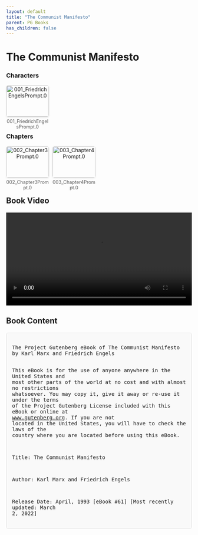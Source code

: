 ```yaml
---
layout: default
title: "The Communist Manifesto"
parent: PG Books
has_children: false
---
```



<style>
.image-gallery {
  display: flex;
  flex-wrap: wrap;
  justify-content: space-between;
  margin-bottom: 20px;
}

.image-row {
  display: flex;
  justify-content: flex-start;
  width: 100%;
  margin-bottom: 20px;
}

.image-item {
  width: 23%;
  margin-right: 2%;
  text-align: center;
}

.image-item:last-child {
  margin-right: 0;
}

.image-item img {
  width: 100%;
  height: auto;
  object-fit: cover;
  border-radius: 5px;
  box-shadow: 0 2px 4px rgba(0,0,0,0.1);
}

.image-item p {
  margin-top: 5px;
  font-size: 0.9em;
  color: #555;
}

.video-container {
  margin: 20px 0;
}

.book-content {
  max-height: 500px;
  overflow-y: auto;
  padding: 15px;
  border: 1px solid #ddd;
  border-radius: 5px;
  background-color: #f9f9f9;
  font-family: monospace;
  white-space: pre-wrap;
  margin-top: 20px;
}
</style>


# The Communist Manifesto

<h3>Characters</h3>
<div class="image-gallery">
<div class="image-row">
  <div class="image-item">
    <img src="../results/The Communist Manifesto/characters/001_FriedrichEngelsPrompt.0.png" alt="001_FriedrichEngelsPrompt.0">
    <p>001_FriedrichEngelsPrompt.0</p>
  </div>
</div>
</div>

<h3>Chapters</h3>
<div class="image-gallery">
<div class="image-row">
  <div class="image-item">
    <img src="../results/The Communist Manifesto/chapters/002_Chapter3Prompt.0.png" alt="002_Chapter3Prompt.0">
    <p>002_Chapter3Prompt.0</p>
  </div>
  <div class="image-item">
    <img src="../results/The Communist Manifesto/chapters/003_Chapter4Prompt.0.png" alt="003_Chapter4Prompt.0">
    <p>003_Chapter4Prompt.0</p>
  </div>
</div>
</div>

<h2>Book Video</h2>
<div class="video-container">
  <video controls width="100%">
    <source src="../videos/The Communist Manifesto.mp4" type="video/mp4">
    Your browser does not support the video tag.
  </video>
</div>


## Book Content

<div class="book-content">
﻿The Project Gutenberg eBook of The Communist Manifesto by Karl Marx and Friedrich Engels

This eBook is for the use of anyone anywhere in the United States and
most other parts of the world at no cost and with almost no restrictions
whatsoever. You may copy it, give it away or re-use it under the terms
of the Project Gutenberg License included with this eBook or online at
www.gutenberg.org. If you are not located in the United States, you
will have to check the laws of the country where you are located before
using this eBook.

Title: The Communist Manifesto

Author: Karl Marx and Friedrich Engels

Release Date: April, 1993 [eBook #61]
[Most recently updated: March 2, 2022]

Language: English

Character set encoding: UTF-8

Produced by: Allen Lutins and Jim Tarzia

*** START OF THE PROJECT GUTENBERG EBOOK THE COMMUNIST MANIFESTO ***




The Communist Manifesto

by Karl Marx and Friedrich Engels


[From the English edition of 1888, edited by Friedrich Engels]




Contents

 I. BOURGEOIS AND PROLETARIANS
 II. PROLETARIANS AND COMMUNISTS
 III. SOCIALIST AND COMMUNIST LITERATURE
 IV. POSITION OF THE COMMUNISTS IN RELATION TO THE VARIOUS EXISTING OPPOSITION PARTIES




A spectre is haunting Europe—the spectre of Communism. All the Powers
of old Europe have entered into a holy alliance to exorcise this
spectre: Pope and Czar, Metternich and Guizot, French Radicals and
German police-spies.

Where is the party in opposition that has not been decried as
Communistic by its opponents in power? Where is the Opposition that has
not hurled back the branding reproach of Communism, against the more
advanced opposition parties, as well as against its reactionary
adversaries?

Two things result from this fact.

I. Communism is already acknowledged by all European Powers to be
itself a Power.

II. It is high time that Communists should openly, in the face of the
whole world, publish their views, their aims, their tendencies, and
meet this nursery tale of the Spectre of Communism with a Manifesto of
the party itself.

To this end, Communists of various nationalities have assembled in
London, and sketched the following Manifesto, to be published in the
English, French, German, Italian, Flemish and Danish languages.




I.
BOURGEOIS AND PROLETARIANS


The history of all hitherto existing societies is the history of class
struggles.

Freeman and slave, patrician and plebeian, lord and serf, guild-master
and journeyman, in a word, oppressor and oppressed, stood in constant
opposition to one another, carried on an uninterrupted, now hidden, now
open fight, a fight that each time ended, either in a revolutionary
re-constitution of society at large, or in the common ruin of the
contending classes.

In the earlier epochs of history, we find almost everywhere a
complicated arrangement of society into various orders, a manifold
gradation of social rank. In ancient Rome we have patricians, knights,
plebeians, slaves; in the Middle Ages, feudal lords, vassals,
guild-masters, journeymen, apprentices, serfs; in almost all of these
classes, again, subordinate gradations.

The modern bourgeois society that has sprouted from the ruins of feudal
society has not done away with class antagonisms. It has but
established new classes, new conditions of oppression, new forms of
struggle in place of the old ones. Our epoch, the epoch of the
bourgeoisie, possesses, however, this distinctive feature: it has
simplified the class antagonisms. Society as a whole is more and more
splitting up into two great hostile camps, into two great classes,
directly facing each other: Bourgeoisie and Proletariat.

From the serfs of the Middle Ages sprang the chartered burghers of the
earliest towns. From these burgesses the first elements of the
bourgeoisie were developed.

The discovery of America, the rounding of the Cape, opened up fresh
ground for the rising bourgeoisie. The East-Indian and Chinese markets,
the colonisation of America, trade with the colonies, the increase in
the means of exchange and in commodities generally, gave to commerce,
to navigation, to industry, an impulse never before known, and thereby,
to the revolutionary element in the tottering feudal society, a rapid
development.

The feudal system of industry, under which industrial production was
monopolised by closed guilds, now no longer sufficed for the growing
wants of the new markets. The manufacturing system took its place. The
guild-masters were pushed on one side by the manufacturing middle
class; division of labour between the different corporate guilds
vanished in the face of division of labour in each single workshop.

Meantime the markets kept ever growing, the demand ever rising. Even
manufacture no longer sufficed. Thereupon, steam and machinery
revolutionised industrial production. The place of manufacture was
taken by the giant, Modern Industry, the place of the industrial middle
class, by industrial millionaires, the leaders of whole industrial
armies, the modern bourgeois.

Modern industry has established the world-market, for which the
discovery of America paved the way. This market has given an immense
development to commerce, to navigation, to communication by land. This
development has, in its time, reacted on the extension of industry; and
in proportion as industry, commerce, navigation, railways extended, in
the same proportion the bourgeoisie developed, increased its capital,
and pushed into the background every class handed down from the Middle
Ages.

We see, therefore, how the modern bourgeoisie is itself the product of
a long course of development, of a series of revolutions in the modes
of production and of exchange.

Each step in the development of the bourgeoisie was accompanied by a
corresponding political advance of that class. An oppressed class under
the sway of the feudal nobility, an armed and self-governing
association in the mediaeval commune; here independent urban republic
(as in Italy and Germany), there taxable “third estate” of the monarchy
(as in France), afterwards, in the period of manufacture proper,
serving either the semi-feudal or the absolute monarchy as a
counterpoise against the nobility, and, in fact, corner-stone of the
great monarchies in general, the bourgeoisie has at last, since the
establishment of Modern Industry and of the world-market, conquered for
itself, in the modern representative State, exclusive political sway.
The executive of the modern State is but a committee for managing the
common affairs of the whole bourgeoisie.

The bourgeoisie, historically, has played a most revolutionary part.

The bourgeoisie, wherever it has got the upper hand, has put an end to
all feudal, patriarchal, idyllic relations. It has pitilessly torn
asunder the motley feudal ties that bound man to his “natural
superiors,” and has left remaining no other nexus between man and man
than naked self-interest, than callous “cash payment.” It has drowned
the most heavenly ecstasies of religious fervour, of chivalrous
enthusiasm, of philistine sentimentalism, in the icy water of
egotistical calculation. It has resolved personal worth into exchange
value, and in place of the numberless and indefeasible chartered
freedoms, has set up that single, unconscionable freedom—Free Trade. In
one word, for exploitation, veiled by religious and political
illusions, naked, shameless, direct, brutal exploitation.

The bourgeoisie has stripped of its halo every occupation hitherto
honoured and looked up to with reverent awe. It has converted the
physician, the lawyer, the priest, the poet, the man of science, into
its paid wage labourers.

The bourgeoisie has torn away from the family its sentimental veil, and
has reduced the family relation to a mere money relation.

The bourgeoisie has disclosed how it came to pass that the brutal
display of vigour in the Middle Ages, which Reactionists so much
admire, found its fitting complement in the most slothful indolence. It
has been the first to show what man’s activity can bring about. It has
accomplished wonders far surpassing Egyptian pyramids, Roman aqueducts,
and Gothic cathedrals; it has conducted expeditions that put in the
shade all former Exoduses of nations and crusades.

The bourgeoisie cannot exist without constantly revolutionising the
instruments of production, and thereby the relations of production, and
with them the whole relations of society. Conservation of the old modes
of production in unaltered form, was, on the contrary, the first
condition of existence for all earlier industrial classes. Constant
revolutionising of production, uninterrupted disturbance of all social
conditions, everlasting uncertainty and agitation distinguish the
bourgeois epoch from all earlier ones. All fixed, fast-frozen
relations, with their train of ancient and venerable prejudices and
opinions, are swept away, all new-formed ones become antiquated before
they can ossify. All that is solid melts into air, all that is holy is
profaned, and man is at last compelled to face with sober senses, his
real conditions of life, and his relations with his kind.

The need of a constantly expanding market for its products chases the
bourgeoisie over the whole surface of the globe. It must nestle
everywhere, settle everywhere, establish connexions everywhere.

The bourgeoisie has through its exploitation of the world-market given
a cosmopolitan character to production and consumption in every
country. To the great chagrin of Reactionists, it has drawn from under
the feet of industry the national ground on which it stood. All
old-established national industries have been destroyed or are daily
being destroyed. They are dislodged by new industries, whose
introduction becomes a life and death question for all civilised
nations, by industries that no longer work up indigenous raw material,
but raw material drawn from the remotest zones; industries whose
products are consumed, not only at home, but in every quarter of the
globe. In place of the old wants...

[Content truncated for display]
</div>
